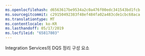 ```yaml
---
ms.openlocfilehash: d6563617be9534a2c0a476f00edc341543bd1fcb
ms.sourcegitcommit: c29150492383f48ef484fa02a483cde1cbc68aca
ms.translationtype: MT
ms.contentlocale: ko-KR
ms.lasthandoff: 05/17/2019
ms.locfileid: "65817803"
---
```

Integration Services의 DQS 정리 구성 요소

